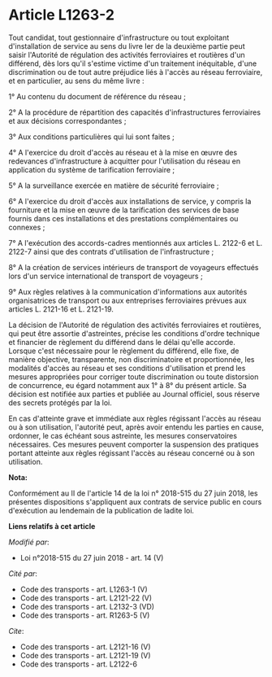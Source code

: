# Article L1263-2

Tout candidat, tout gestionnaire d'infrastructure ou tout exploitant d'installation de service au sens du livre Ier de la
deuxième partie peut saisir l'Autorité de régulation des activités ferroviaires et routières d'un différend, dès lors qu'il
s'estime victime d'un traitement inéquitable, d'une discrimination ou de tout autre préjudice liés à l'accès au réseau
ferroviaire, et en particulier, au sens du même livre : 

1° Au contenu du document de référence du réseau ; 

2° A la procédure de répartition des capacités d'infrastructures ferroviaires et aux décisions correspondantes ; 

3° Aux conditions particulières qui lui sont faites ; 

4° A l'exercice du droit d'accès au réseau et à la mise en œuvre des redevances d'infrastructure à acquitter pour
l'utilisation du réseau en application du système de tarification ferroviaire ; 

5° A la surveillance exercée en matière de sécurité ferroviaire ; 

6° A l'exercice du droit d'accès aux installations de service, y compris la fourniture et la mise en œuvre de la tarification
des services de base fournis dans ces installations et des prestations complémentaires ou connexes ; 

7° A l'exécution des accords-cadres mentionnés aux articles L. 2122-6 et L. 2122-7 ainsi que des contrats d'utilisation de
l'infrastructure ; 

8° A la création de services intérieurs de transport de voyageurs effectués lors d'un service international de transport de
voyageurs ; 

9° Aux règles relatives à la communication d'informations aux autorités organisatrices de transport ou aux entreprises
ferroviaires prévues aux articles L. 2121-16 et L. 2121-19. 

La décision de l'Autorité de régulation des activités ferroviaires et routières, qui peut être assortie d'astreintes, précise
les conditions d'ordre technique et financier de règlement du différend dans le délai qu'elle accorde. Lorsque c'est
nécessaire pour le règlement du différend, elle fixe, de manière objective, transparente, non discriminatoire et
proportionnée, les modalités d'accès au réseau et ses conditions d'utilisation et prend les mesures appropriées pour corriger
toute discrimination ou toute distorsion de concurrence, eu égard notamment aux 1° à 8° du présent article. Sa décision est
notifiée aux parties et publiée au Journal officiel, sous réserve des secrets protégés par la loi. 

En cas d'atteinte grave et immédiate aux règles régissant l'accès au réseau ou à son utilisation, l'autorité peut, après
avoir entendu les parties en cause, ordonner, le cas échéant sous astreinte, les mesures conservatoires nécessaires. Ces
mesures peuvent comporter la suspension des pratiques portant atteinte aux règles régissant l'accès au réseau concerné ou à
son utilisation.

**Nota:**

Conformément au II de l'article 14 de la loi n° 2018-515 du 27 juin 2018, les présentes dispositions s'appliquent aux
contrats de service public en cours d'exécution au lendemain de la publication de ladite loi.

**Liens relatifs à cet article**

_Modifié par_:

  - Loi n°2018-515 du 27 juin 2018 - art. 14 (V)

_Cité par_:

  - Code des transports - art. L1263-1 (V)
  - Code des transports - art. L2121-22 (V)
  - Code des transports - art. L2132-3 (VD)
  - Code des transports - art. R1263-5 (V)

_Cite_:

  - Code des transports - art. L2121-16 (V)
  - Code des transports - art. L2121-19 (V)
  - Code des transports - art. L2122-6
